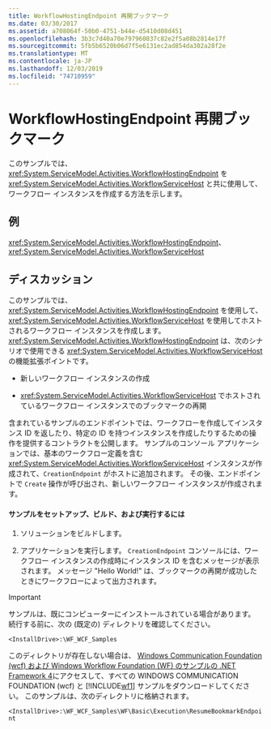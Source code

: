 ```yaml
---
title: WorkflowHostingEndpoint 再開ブックマーク
ms.date: 03/30/2017
ms.assetid: a708064f-50b0-4751-b44e-d5410d08d451
ms.openlocfilehash: 3b3c7d40a70e797960837c82e2f5a08b2814e17f
ms.sourcegitcommit: 5fb5b6520b06d7f5e6131ec2ad854da302a28f2e
ms.translationtype: MT
ms.contentlocale: ja-JP
ms.lasthandoff: 12/03/2019
ms.locfileid: "74710959"
---
```

# <a name="workflowhostingendpoint-resume-bookmark"></a>WorkflowHostingEndpoint 再開ブックマーク
このサンプルでは、<xref:System.ServiceModel.Activities.WorkflowHostingEndpoint> を <xref:System.ServiceModel.Activities.WorkflowServiceHost> と共に使用して、ワークフロー インスタンスを作成する方法を示します。  
  
## <a name="demonstrates"></a>例  
 <xref:System.ServiceModel.Activities.WorkflowHostingEndpoint>、 <xref:System.ServiceModel.Activities.WorkflowServiceHost>  
  
## <a name="discussion"></a>ディスカッション  
 このサンプルでは、<xref:System.ServiceModel.Activities.WorkflowHostingEndpoint> を使用して、<xref:System.ServiceModel.Activities.WorkflowServiceHost> を使用してホストされるワークフロー インスタンスを作成します。 <xref:System.ServiceModel.Activities.WorkflowHostingEndpoint> は、次のシナリオで使用できる <xref:System.ServiceModel.Activities.WorkflowServiceHost> の機能拡張ポイントです。  
  
- 新しいワークフロー インスタンスの作成  
  
- <xref:System.ServiceModel.Activities.WorkflowServiceHost> でホストされているワークフロー インスタンスでのブックマークの再開  
  
 含まれているサンプルのエンドポイントでは、ワークフローを作成してインスタンス ID を返したり、特定の ID を持つインスタンスを作成したりするための操作を提供するコントラクトを公開します。 サンプルのコンソール アプリケーションでは、基本のワークフロー定義を含む <xref:System.ServiceModel.Activities.WorkflowServiceHost> インスタンスが作成されて、`CreationEndpoint` がホストに追加されます。 その後、エンドポイントで `Create` 操作が呼び出され、新しいワークフロー インスタンスが作成されます。  
  
#### <a name="to-set-up-build-and-run-the-sample"></a>サンプルをセットアップ、ビルド、および実行するには  
  
1. ソリューションをビルドします。  
  
2. アプリケーションを実行します。 `CreationEndpoint` コンソールには、ワークフロー インスタンスの作成時にインスタンス ID を含むメッセージが表示されます。 メッセージ "Hello World!" は、ブックマークの再開が成功したときにワークフローによって出力されます。  
  
> [!IMPORTANT]
> サンプルは、既にコンピューターにインストールされている場合があります。 続行する前に、次の (既定の) ディレクトリを確認してください。  
>   
> `<InstallDrive>:\WF_WCF_Samples`  
>   
> このディレクトリが存在しない場合は、 [Windows Communication Foundation (wcf) および Windows Workflow Foundation (WF) のサンプルの .NET Framework 4](https://www.microsoft.com/download/details.aspx?id=21459)にアクセスして、すべての WINDOWS COMMUNICATION FOUNDATION (wcf) と [!INCLUDE[wf1](../../../../includes/wf1-md.md)] サンプルをダウンロードしてください。 このサンプルは、次のディレクトリに格納されます。  
>   
> `<InstallDrive>:\WF_WCF_Samples\WF\Basic\Execution\ResumeBookmarkEndpoint`
